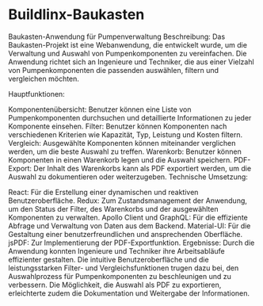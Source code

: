 # Buildlinx-Baukasten
Baukasten-Anwendung für Pumpenverwaltung
Beschreibung:
Das Baukasten-Projekt ist eine Webanwendung, die entwickelt wurde, um die Verwaltung und Auswahl von Pumpenkomponenten zu vereinfachen. Die Anwendung richtet sich an Ingenieure und Techniker, die aus einer Vielzahl von Pumpenkomponenten die passenden auswählen, filtern und vergleichen möchten.

Hauptfunktionen:

Komponentenübersicht: Benutzer können eine Liste von Pumpenkomponenten durchsuchen und detaillierte Informationen zu jeder Komponente einsehen.
Filter: Benutzer können Komponenten nach verschiedenen Kriterien wie Kapazität, Typ, Leistung und Kosten filtern.
Vergleich: Ausgewählte Komponenten können miteinander verglichen werden, um die beste Auswahl zu treffen.
Warenkorb: Benutzer können Komponenten in einen Warenkorb legen und die Auswahl speichern.
PDF-Export: Der Inhalt des Warenkorbs kann als PDF exportiert werden, um die Auswahl zu dokumentieren oder weiterzugeben.
Technische Umsetzung:

React: Für die Erstellung einer dynamischen und reaktiven Benutzeroberfläche.
Redux: Zum Zustandsmanagement der Anwendung, um den Status der Filter, des Warenkorbs und der ausgewählten Komponenten zu verwalten.
Apollo Client und GraphQL: Für die effiziente Abfrage und Verwaltung von Daten aus dem Backend.
Material-UI: Für die Gestaltung einer benutzerfreundlichen und ansprechenden Oberfläche.
jsPDF: Zur Implementierung der PDF-Exportfunktion.
Ergebnisse:
Durch die Anwendung konnten Ingenieure und Techniker ihre Arbeitsabläufe effizienter gestalten. Die intuitive Benutzeroberfläche und die leistungsstarken Filter- und Vergleichsfunktionen trugen dazu bei, den Auswahlprozess für Pumpenkomponenten zu beschleunigen und zu verbessern. Die Möglichkeit, die Auswahl als PDF zu exportieren, erleichterte zudem die Dokumentation und Weitergabe der Informationen.
